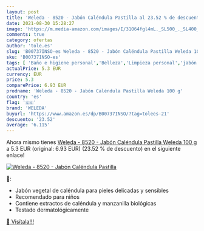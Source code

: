 ```yaml
---
layout: post
title: 'Weleda - 8520 - Jabón Caléndula Pastilla al 23.52 % de descuento'
date: 2021-08-30 15:28:27
image: 'https://m.media-amazon.com/images/I/31O64fgl4mL._SL500_._SL400_.jpg'
comments: true
category: ofertas
author: 'tole.es'
slug: 'B00737INSO-es Weleda - 8520 - Jabón Caléndula Pastilla Weleda 100 g'
sku: 'B00737INSO-es'
tags: [ 'Baño e higiene personal','Belleza','Limpieza personal','jabón','weleda', ]
actualPrice: 5.3 EUR
currency: EUR
price: 5.3
comparePrice: 6.93 EUR
prodname: 'Weleda - 8520 - Jabón Caléndula Pastilla Weleda 100 g'
country: 'es'
flag: '🇪🇸'
brand: 'WELEDA'
buyurl: 'https://www.amazon.es/dp/B00737INSO/?tag=tolees-21'
descuento: '23.52'
average: '6.115'
---
```


Ahora mismo tienes [Weleda - 8520 - Jabón Caléndula Pastilla Weleda 100 g](https://www.amazon.es/dp/B00737INSO/?tag=tolees-21) a 5.3 EUR (original: 6.93 EUR) (23.52 %  de descuento) en el siguiente enlace!

[![Weleda - 8520 - Jabón Caléndula Pastilla](https://m.media-amazon.com/images/I/31O64fgl4mL._SL500_._SL400_.jpg)](https://www.amazon.es/dp/B00737INSO/?tag=tolees-21)

🔎:

- Jabón vegetal de caléndula para pieles delicadas y sensibles
- Recomendado para niños
- Contiene extractos de caléndula y manzanilla biológicas
- Testado dermatológicamente

[🛒 Visítala!!!](https://www.amazon.es/dp/B00737INSO/?tag=tolees-21)
